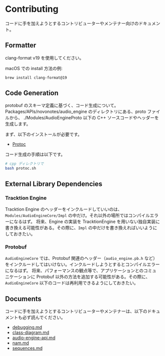 # Contributing

コードに手を加えようとするコントリビューターやメンテナー向けのドキュメント。

## Formatter

clang-format v19 を使用してください。

macOS での install 方法の例:

```sh
brew install clang-format@19
```

## Code Generation

protobuf のスキーマ定義に基づく、コード生成について。
Packages/APIs/novonotes/audio_engine のディレクトリにある、proto ファイルから、
./Modules/AudioEngineProto 以下の C++ ソースコードやヘッダーを生成します。

まず、以下のインストールが必要です。

- [Protoc](http://protobuf.dev/getting-started/cpptutorial/#compiling-your-protocol-buffers)

コード生成の手順は以下です。

```sh
# cpp ディレクトリで
bash protoc.sh
```

## External Library Dependencies

### Tracktion Engine

Tracktion Engine のヘッダーをインクルードしていいのは、`Modules/AudioEngineCore/Impl` の中だけ。それ以外の場所ではコンパイルエラーになるはず。
将来、Engine の実装を TracktionEngine を用いない独自実装に書き換える可能性がある。その際に、`Impl` の中だけを書き換えればいいようにしておきたい。

### Protobuf

`AudioEngineCore` では、Protobuf 関連のヘッダー（`audio_engine.pb.h` など）をインクルードしてはいけない。インクルードしようとするとコンパイルエラーになるはず。
将来、パフォーマンスの観点等で、アプリケーションとのコミュニケーションに Protobuf 以外の方法を追加する可能性がある。その際に、`AudioEngineCore` 以下のコードは再利用できるようにしておきたい。

## Documents

コードに手を加えようとするコントリビューターやメンテナーは、以下のドキュメントも必ず読んでください。

- [debugging.md](./debugging.md)
- [class-diagram.md](./class-diagram.md)
- [audio-engine-api.md](../doc/audio-engine-api.md)
- [nam.md](../doc/nam.md)
- [sequences.md](../doc/sequences.md)
